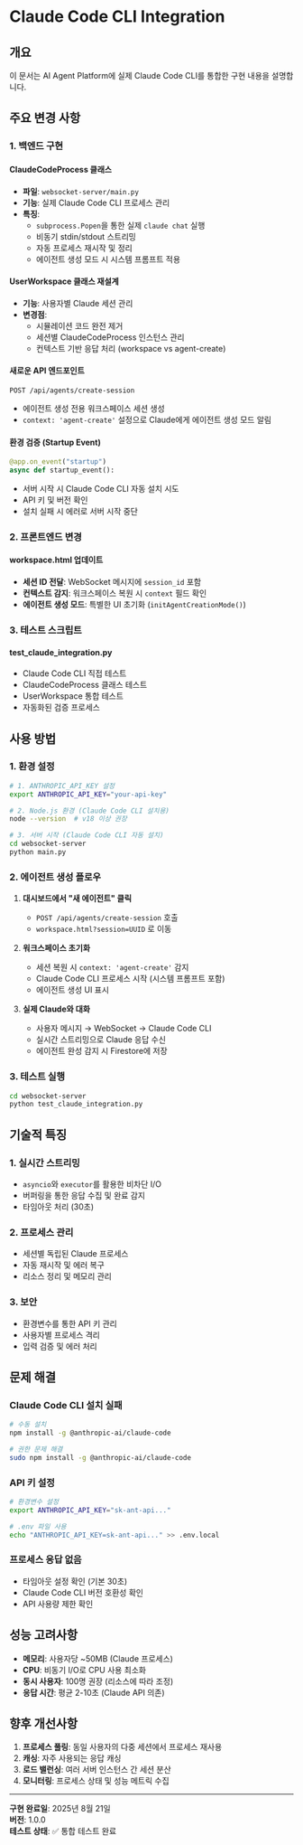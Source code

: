 # Claude Code CLI Integration

## 개요

이 문서는 AI Agent Platform에 실제 Claude Code CLI를 통합한 구현 내용을 설명합니다.

## 주요 변경 사항

### 1. 백엔드 구현

#### ClaudeCodeProcess 클래스
- **파일**: `websocket-server/main.py`
- **기능**: 실제 Claude Code CLI 프로세스 관리
- **특징**:
  - `subprocess.Popen`을 통한 실제 `claude chat` 실행
  - 비동기 stdin/stdout 스트리밍
  - 자동 프로세스 재시작 및 정리
  - 에이전트 생성 모드 시 시스템 프롬프트 적용

#### UserWorkspace 클래스 재설계
- **기능**: 사용자별 Claude 세션 관리
- **변경점**:
  - 시뮬레이션 코드 완전 제거
  - 세션별 ClaudeCodeProcess 인스턴스 관리
  - 컨텍스트 기반 응답 처리 (workspace vs agent-create)

#### 새로운 API 엔드포인트
```http
POST /api/agents/create-session
```
- 에이전트 생성 전용 워크스페이스 세션 생성
- `context: 'agent-create'` 설정으로 Claude에게 에이전트 생성 모드 알림

#### 환경 검증 (Startup Event)
```python
@app.on_event("startup")
async def startup_event():
```
- 서버 시작 시 Claude Code CLI 자동 설치 시도
- API 키 및 버전 확인
- 설치 실패 시 에러로 서버 시작 중단

### 2. 프론트엔드 변경

#### workspace.html 업데이트
- **세션 ID 전달**: WebSocket 메시지에 `session_id` 포함
- **컨텍스트 감지**: 워크스페이스 복원 시 `context` 필드 확인
- **에이전트 생성 모드**: 특별한 UI 초기화 (`initAgentCreationMode()`)

### 3. 테스트 스크립트

#### test_claude_integration.py
- Claude Code CLI 직접 테스트
- ClaudeCodeProcess 클래스 테스트
- UserWorkspace 통합 테스트
- 자동화된 검증 프로세스

## 사용 방법

### 1. 환경 설정

```bash
# 1. ANTHROPIC_API_KEY 설정
export ANTHROPIC_API_KEY="your-api-key"

# 2. Node.js 환경 (Claude Code CLI 설치용)
node --version  # v18 이상 권장

# 3. 서버 시작 (Claude Code CLI 자동 설치)
cd websocket-server
python main.py
```

### 2. 에이전트 생성 플로우

1. **대시보드에서 "새 에이전트" 클릭**
   - `POST /api/agents/create-session` 호출
   - `workspace.html?session=UUID` 로 이동

2. **워크스페이스 초기화**
   - 세션 복원 시 `context: 'agent-create'` 감지
   - Claude Code CLI 프로세스 시작 (시스템 프롬프트 포함)
   - 에이전트 생성 UI 표시

3. **실제 Claude와 대화**
   - 사용자 메시지 → WebSocket → Claude Code CLI
   - 실시간 스트리밍으로 Claude 응답 수신
   - 에이전트 완성 감지 시 Firestore에 저장

### 3. 테스트 실행

```bash
cd websocket-server
python test_claude_integration.py
```

## 기술적 특징

### 1. 실시간 스트리밍
- `asyncio`와 `executor`를 활용한 비차단 I/O
- 버퍼링을 통한 응답 수집 및 완료 감지
- 타임아웃 처리 (30초)

### 2. 프로세스 관리
- 세션별 독립된 Claude 프로세스
- 자동 재시작 및 에러 복구
- 리소스 정리 및 메모리 관리

### 3. 보안
- 환경변수를 통한 API 키 관리
- 사용자별 프로세스 격리
- 입력 검증 및 에러 처리

## 문제 해결

### Claude Code CLI 설치 실패
```bash
# 수동 설치
npm install -g @anthropic-ai/claude-code

# 권한 문제 해결
sudo npm install -g @anthropic-ai/claude-code
```

### API 키 설정
```bash
# 환경변수 설정
export ANTHROPIC_API_KEY="sk-ant-api..."

# .env 파일 사용
echo "ANTHROPIC_API_KEY=sk-ant-api..." >> .env.local
```

### 프로세스 응답 없음
- 타임아웃 설정 확인 (기본 30초)
- Claude Code CLI 버전 호환성 확인
- API 사용량 제한 확인

## 성능 고려사항

- **메모리**: 사용자당 ~50MB (Claude 프로세스)
- **CPU**: 비동기 I/O로 CPU 사용 최소화
- **동시 사용자**: 100명 권장 (리소스에 따라 조정)
- **응답 시간**: 평균 2-10초 (Claude API 의존)

## 향후 개선사항

1. **프로세스 풀링**: 동일 사용자의 다중 세션에서 프로세스 재사용
2. **캐싱**: 자주 사용되는 응답 캐싱
3. **로드 밸런싱**: 여러 서버 인스턴스 간 세션 분산
4. **모니터링**: 프로세스 상태 및 성능 메트릭 수집

---

**구현 완료일**: 2025년 8월 21일  
**버전**: 1.0.0  
**테스트 상태**: ✅ 통합 테스트 완료